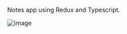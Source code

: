 Notes app using Redux and Typescript.

![image](https://user-images.githubusercontent.com/19801577/158909583-a5f4b192-a2e3-4899-8d04-e00d9837ad91.png)

